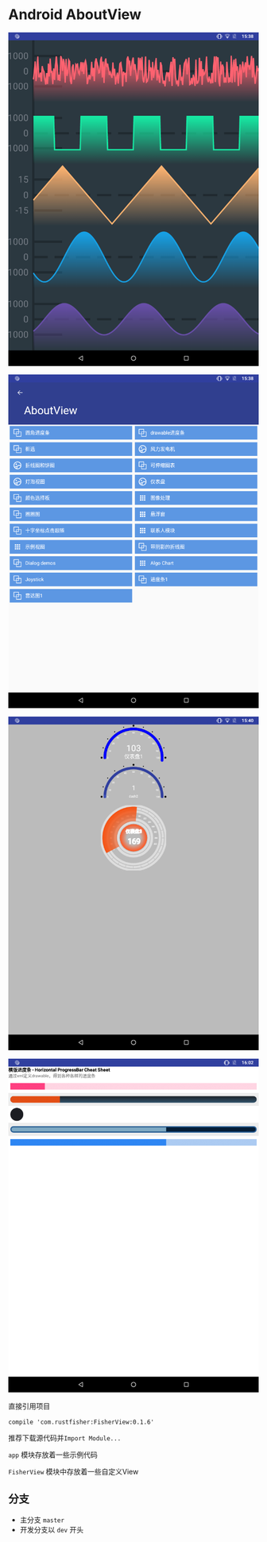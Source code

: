 # Android AboutView

![带阴影的折线图][1]

![主页面][2]

![仪表盘][3]

![drawable进度条][4]

  [1]: 1.png
  [2]: 2.png
  [3]: 3.png
  [4]: 4.png

直接引用项目
```
compile 'com.rustfisher:FisherView:0.1.6'
```

推荐下载源代码并`Import Module...`

`app` 模块存放着一些示例代码

`FisherView` 模块中存放着一些自定义View


## 分支
* 主分支 `master`
* 开发分支以 `dev` 开头